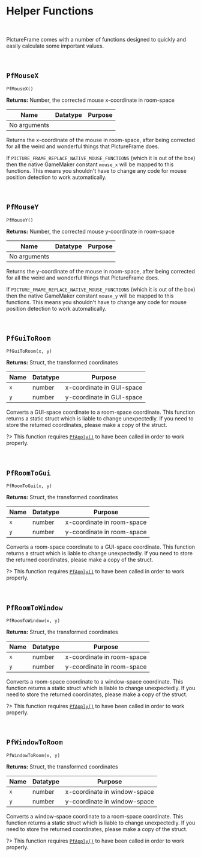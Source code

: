 # Helper Functions

&nbsp;

PictureFrame comes with a number of functions designed to quickly and easily calculate some important values.

&nbsp;

## `PfMouseX`

`PfMouseX()`

**Returns:** Number, the corrected mouse x-coordinate in room-space

|Name        |Datatype|Purpose|
|------------|--------|-------|
|No arguments|        |       |

Returns the x-coordinate of the mouse in room-space, after being corrected for all the weird and wonderful things that PictureFrame does.

If `PICTURE_FRAME_REPLACE_NATIVE_MOUSE_FUNCTIONS` (which it is out of the box) then the native GameMaker constant `mouse_x` will be mapped to this functions. This means you shouldn't have to change any code for mouse position detection to work automatically.

&nbsp;

## `PfMouseY`

`PfMouseY()`

**Returns:** Number, the corrected mouse y-coordinate in room-space

|Name        |Datatype|Purpose|
|------------|--------|-------|
|No arguments|        |       |

Returns the y-coordinate of the mouse in room-space, after being corrected for all the weird and wonderful things that PictureFrame does.

If `PICTURE_FRAME_REPLACE_NATIVE_MOUSE_FUNCTIONS` (which it is out of the box) then the native GameMaker constant `mouse_y` will be mapped to this functions. This means you shouldn't have to change any code for mouse position detection to work automatically.

&nbsp;

## `PfGuiToRoom`

`PfGuiToRoom(x, y)`

**Returns:** Struct, the transformed coordinates

|Name|Datatype|Purpose                  |
|----|--------|-------------------------|
|`x` |number  |x-coordinate in GUI-space|
|`y` |number  |y-coordinate in GUI-space|

Converts a GUI-space coordinate to a room-space coordinate. This function returns a static struct which is liable to change unexpectedly. If you need to store the returned coordinates, please make a copy of the struct.

?> This function requires [`PfApply()`](PfApply) to have been called in order to work properly.

&nbsp;

## `PfRoomToGui`

`PfRoomToGui(x, y)`

**Returns:** Struct, the transformed coordinates

|Name|Datatype|Purpose                   |
|----|--------|--------------------------|
|`x` |number  |x-coordinate in room-space|
|`y` |number  |y-coordinate in room-space|

Converts a room-space coordinate to a GUI-space coordinate. This function returns a struct which is liable to change unexpectedly. If you need to store the returned coordinates, please make a copy of the struct.

?> This function requires [`PfApply()`](PfApply) to have been called in order to work properly.

&nbsp;

## `PfRoomToWindow`

`PfRoomToWindow(x, y)`

**Returns:** Struct, the transformed coordinates

|Name|Datatype|Purpose                   |
|----|--------|--------------------------|
|`x` |number  |x-coordinate in room-space|
|`y` |number  |y-coordinate in room-space|

Converts a room-space coordinate to a window-space coordinate. This function returns a static struct which is liable to change unexpectedly. If you need to store the returned coordinates, please make a copy of the struct.

?> This function requires [`PfApply()`](PfApply) to have been called in order to work properly.

&nbsp;

## `PfWindowToRoom`

`PfWindowToRoom(x, y)`

**Returns:** Struct, the transformed coordinates

|Name|Datatype|Purpose                     |
|----|--------|----------------------------|
|`x` |number  |x-coordinate in window-space|
|`y` |number  |y-coordinate in window-space|

Converts a window-space coordinate to a room-space coordinate. This function returns a static struct which is liable to change unexpectedly. If you need to store the returned coordinates, please make a copy of the struct.

?> This function requires [`PfApply()`](PfApply) to have been called in order to work properly.

